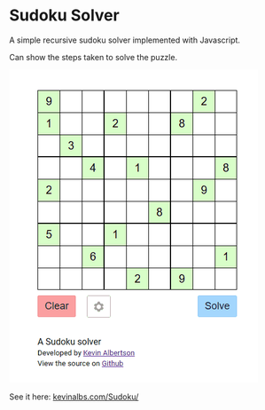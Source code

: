 # Sudoku Solver

A simple recursive sudoku solver implemented with Javascript.

Can show the steps taken to solve the puzzle.

![Sudoku demo](img/sudoku.gif)

See it here: [kevinalbs.com/Sudoku/](kevinalbs.com/Sudoku/)